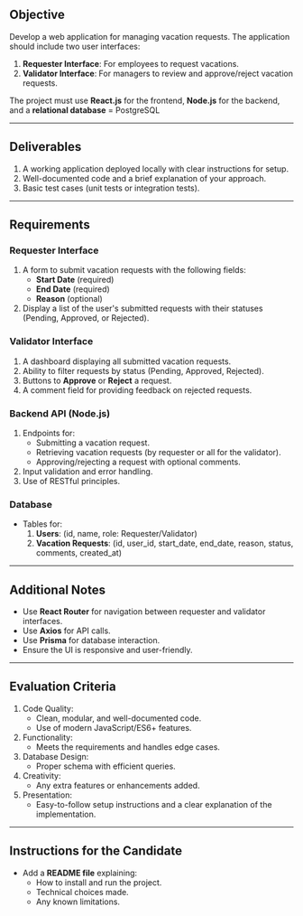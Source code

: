 ## Objective

Develop a web application for managing vacation requests. The application should include two user interfaces:

1. **Requester Interface**: For employees to request vacations.
2. **Validator Interface**: For managers to review and approve/reject vacation requests.

The project must use **React.js** for the frontend, **Node.js** for the backend, and a **relational database** = PostgreSQL

---

## Deliverables

1. A working application deployed locally with clear instructions for setup.
2. Well-documented code and a brief explanation of your approach.
3. Basic test cases (unit tests or integration tests).

---

## Requirements

### Requester Interface

1. A form to submit vacation requests with the following fields:
   - **Start Date** (required)
   - **End Date** (required)
   - **Reason** (optional)
2. Display a list of the user's submitted requests with their statuses (Pending, Approved, or Rejected).

### Validator Interface

1. A dashboard displaying all submitted vacation requests.
2. Ability to filter requests by status (Pending, Approved, Rejected).
3. Buttons to **Approve** or **Reject** a request.
4. A comment field for providing feedback on rejected requests.

### Backend API (Node.js)

1. Endpoints for:
   - Submitting a vacation request.
   - Retrieving vacation requests (by requester or all for the validator).
   - Approving/rejecting a request with optional comments.
2. Input validation and error handling.
3. Use of RESTful principles.

### Database

- Tables for:
  1. **Users**: (id, name, role: Requester/Validator)
  2. **Vacation Requests**: (id, user_id, start_date, end_date, reason, status, comments, created_at)

---

## Additional Notes

- Use **React Router** for navigation between requester and validator interfaces.
- Use **Axios** for API calls.
- Use **Prisma** for database interaction.
- Ensure the UI is responsive and user-friendly.

---

## Evaluation Criteria

1. Code Quality:
   - Clean, modular, and well-documented code.
   - Use of modern JavaScript/ES6+ features.
2. Functionality:
   - Meets the requirements and handles edge cases.
3. Database Design:
   - Proper schema with efficient queries.
4. Creativity:
   - Any extra features or enhancements added.
5. Presentation:
   - Easy-to-follow setup instructions and a clear explanation of the implementation.

---

## **Instructions for the Candidate**

- Add a **README file** explaining:
  - How to install and run the project.
  - Technical choices made.
  - Any known limitations.
